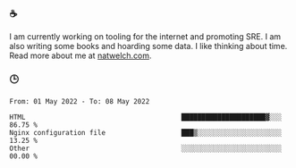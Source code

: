### ☕

I am currently working on tooling for the internet and promoting SRE. I am also writing some books and hoarding some data. I like thinking about time. Read more about me at [natwelch.com](https://natwelch.com).

### 🕒

<!--START_SECTION:waka-->

```text
From: 01 May 2022 - To: 08 May 2022

HTML                                       █████████████████████▓░░░   86.75 %
Nginx configuration file                   ███▒░░░░░░░░░░░░░░░░░░░░░   13.25 %
Other                                      ░░░░░░░░░░░░░░░░░░░░░░░░░   00.00 %
```

<!--END_SECTION:waka-->
